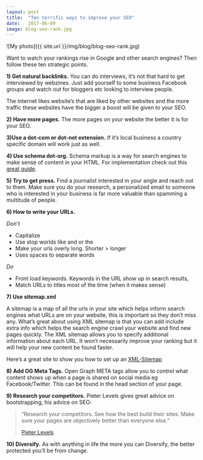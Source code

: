 ```yaml
---
layout: post
title:  "Ten terrific ways to improve your SEO"
date:   2017-06-09
image: blog-seo-rank.jpg
---
```


![My photo]({{ site.url }}/img/blog/blog-seo-rank.jpg)

Want to watch your rankings rise in Google and other search engines? Then follow these ten strategic points.

**1) Get natural backlinks.** You can do interviews, it’s not that hard to get interviewed by webzines. Just add yourself to some business Facebook groups and watch out for bloggers etc looking to interview people.

The internet likes website’s that are liked by other websites and the more traffic these websites have the bigger a boost will be given to your SEO.

**2) Have more pages.** The more pages on your website the better it is for your SEO.

**3)Use a dot-com or dot-net extension.** If it’s local business a country specific domain will work just as well.

**4) Use schema dot-org.** Schema markup is a way for search engines to make sense of  content in your HTML. For implementation check out this [great guide](https://moz.com/blog/schema-examples).

**5) Try to get press.** Find a journalist interested in your angle and reach out to them. Make sure you do your research, a personalized email to someone who is interested in your business is far more valuable than spamming a multitude of people.

**6) How to write your URLs.**

*Don’t*
* Capitalize
* Use stop worlds like and or the
* Make your urls overly long. Shorter > longer
* Uses spaces to separate words

*Do*
- Front load keywords. Keywords in the URL show up in search results,
- Match URLs to titles most of the time (when it makes sense)

**7) Use sitemap.xml**

A sitemap is a map of all the urls in your site which helps inform search engines what URLs are on your website, this is important so they don’t miss any.  What’s great about using XML sitemap is that you can add include extra info which helps the search engine crawl your website and find new pages quickly. The XML sitemap allows you to specify additional information about each URL. It won’t necessarily improve your ranking but it will help your new content be found faster.

Here’s a great site to show you how to set up an [XML-Sitemap](http://xml-sitemaps.com)

**8) Add OG Meta Tags.** Open Graph META tags allow you to control what content shows up when a page is shared on  social media eg Facebook/Twitter. This can be found in the head section of your page.

**9) Research your competitors.** Pieter Levels gives great advice on bootstrapping, his advice on SEO:

>“Research your competitors. See how the best build their sites. Make sure your pages are objectively better than everyone else.”
>
>[Pieter Levels](https://twitter.com/levelsio)

**10) Diversify.** As with anything in life the more you can Diversify, the better protected you’ll be from change.
